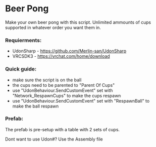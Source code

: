 # Beer Pong

Make your own beer pong with this script. Unlimited ammounts of cups supported in whatever order you want them in.


### Requierments:
* UdonSharp - https://github.com/Merlin-san/UdonSharp
* VRCSDK3 - https://vrchat.com/home/download

### Quick guide:
- make sure the script is on the ball
- the cups need to be parented to "Parent Of Cups"
- use "UdonBehaviour.SendCustomEvent" set with "Network_RespawnCups" to make the cups respawn
- use "UdonBehaviour.SendCustomEvent" set with "RespawnBall" to make the ball respawn

### Prefab:
The prefab is pre-setup with a table with 2 sets of cups.


Dont want to use Udon#? Use the Assembly file
